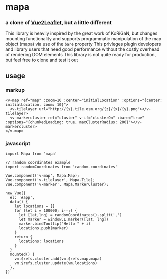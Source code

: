 # mapa

### a clone of [Vue2Leaflet](https://github.com/KoRiGaN/Vue2Leaflet), but a little different

This library is heavily inspired by the great work of KoRiGaN, but changes mounting functionality and supports programmatic 
manipulation of the map object (mapa) via use of the `bare` property
This privleges plugin developers and library users that need good performance without the costly overhead of rendering DOM elements
This library is not quite ready for production, but feel free to clone and test it out 

## usage

### markup

``` 
<v-map ref="map" :zoom=10 :center="initialLocation" :options="{center: initialLocation, zoom: 10}">
  <v-tilelayer url="http://{s}.tile.osm.org/{z}/{x}/{y}.png"></v-tilelayer>
  <v-markercluster ref="cluster" v-if="clusterOn" :bare="true" :options="{chunkedLoading: true, maxClusterRadius: 200}"></v-markercluster>
</v-map>

```
### javascript 

```
import Mapa from 'mapa'

// random coordinates example
import randomCoordinates from 'random-coordinates'

Vue.component('v-map', Mapa.Map);
Vue.component('v-tilelayer', Mapa.Tile);
Vue.component('v-marker', Mapa.MarkerCluster);

new Vue({
  el: '#app',
  data() {
    let locations = []
    for (let i = 100000; i--;) {
      let [lat,lng] = randomCoordinates().split(',')
      let marker = window.L.marker([lat, lng])
      marker.bindTooltip("Hello " + i)
      locations.push(marker)
    }
    return {
      locations: locations
    }
  }
  mounted() {
    vm.$refs.cluster.add(vm.$refs.map.mapa)
    vm.$refs.cluster.update(vm.locations)
  },
})

```






